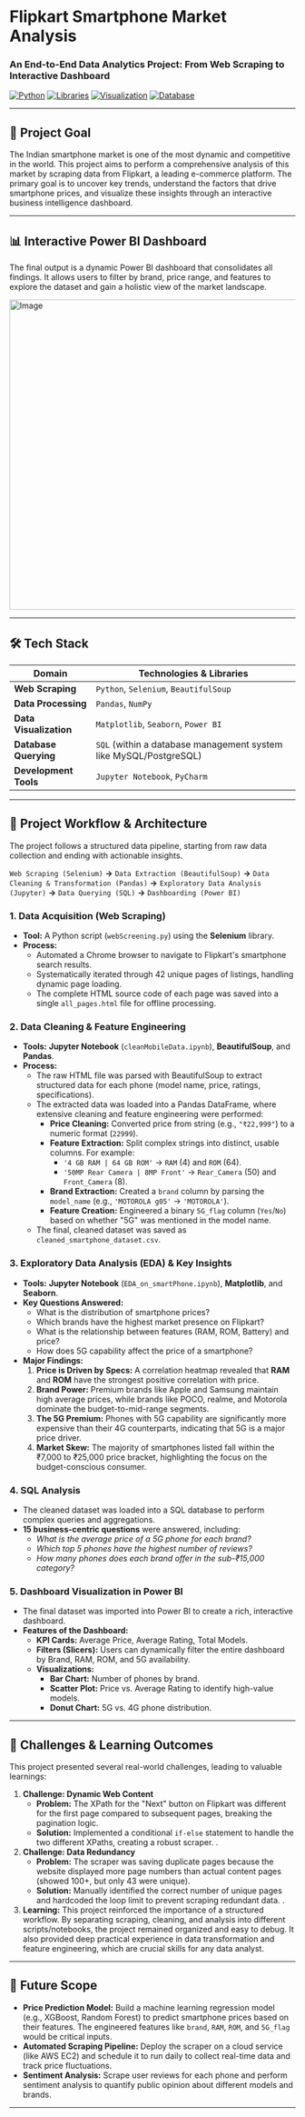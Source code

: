 # Flipkart Smartphone Market Analysis

### An End-to-End Data Analytics Project: From Web Scraping to Interactive Dashboard

[![Python](https://img.shields.io/badge/Python-3.9%2B-blue.svg)](https://www.python.org/downloads/)
[![Libraries](https://img.shields.io/badge/Libraries-Pandas%20%7C%20Selenium%20%7C%20Seaborn-brightgreen.svg)](https://pypi.org/)
[![Visualization](https://img.shields.io/badge/Dashboard-Power%20BI-yellow.svg)](https://powerbi.microsoft.com/)
[![Database](https://img.shields.io/badge/Database-SQL-lightgrey.svg)]()

---

## 🎯 Project Goal

The Indian smartphone market is one of the most dynamic and competitive in the world. This project aims to perform a comprehensive analysis of this market by scraping data from Flipkart, a leading e-commerce platform. The primary goal is to uncover key trends, understand the factors that drive smartphone prices, and visualize these insights through an interactive business intelligence dashboard.

---

## 📊 Interactive Power BI Dashboard

The final output is a dynamic Power BI dashboard that consolidates all findings. It allows users to filter by brand, price range, and features to explore the dataset and gain a holistic view of the market landscape.

<img width="967" height="546" alt="Image" src="https://github.com/user-attachments/assets/39743069-fff0-40d3-a379-7e6a200ff80b" />

---

## 🛠️ Tech Stack

| Domain                  | Technologies & Libraries                                     |
| ----------------------- | ------------------------------------------------------------ |
| **Web Scraping** | `Python`, `Selenium`, `BeautifulSoup`                        |
| **Data Processing** | `Pandas`, `NumPy`                                            |
| **Data Visualization** | `Matplotlib`, `Seaborn`, `Power BI`                          |
| **Database Querying** | `SQL` (within a database management system like MySQL/PostgreSQL) |
| **Development Tools** | `Jupyter Notebook`, `PyCharm`                                |

---

## 📂 Project Workflow & Architecture

The project follows a structured data pipeline, starting from raw data collection and ending with actionable insights.

`Web Scraping (Selenium)` **->** `Data Extraction (BeautifulSoup)` **->** `Data Cleaning & Transformation (Pandas)` **->** `Exploratory Data Analysis (Jupyter)` **->** `Data Querying (SQL)` **->** `Dashboarding (Power BI)`

### 1. Data Acquisition (Web Scraping)

* **Tool:** A Python script (`webScreening.py`) using the **Selenium** library.
* **Process:**
    * Automated a Chrome browser to navigate to Flipkart's smartphone search results.
    * Systematically iterated through 42 unique pages of listings, handling dynamic page loading.
    * The complete HTML source code of each page was saved into a single `all_pages.html` file for offline processing.

### 2. Data Cleaning & Feature Engineering

* **Tools:** **Jupyter Notebook** (`cleanMobileData.ipynb`), **BeautifulSoup**, and **Pandas**.
* **Process:**
    * The raw HTML file was parsed with BeautifulSoup to extract structured data for each phone (model name, price, ratings, specifications).
    * The extracted data was loaded into a Pandas DataFrame, where extensive cleaning and feature engineering were performed:
        * **Price Cleaning:** Converted price from string (e.g., `"₹22,999"`) to a numeric format (`22999`).
        * **Feature Extraction:** Split complex strings into distinct, usable columns. For example:
            * `'4 GB RAM | 64 GB ROM'` -> `RAM` (4) and `ROM` (64).
            * `'50MP Rear Camera | 8MP Front'` -> `Rear_Camera` (50) and `Front_Camera` (8).
        * **Brand Extraction:** Created a `brand` column by parsing the `model_name` (e.g., `'MOTOROLA g05'` -> `'MOTOROLA'`).
        * **Feature Creation:** Engineered a binary `5G_flag` column (`Yes`/`No`) based on whether "5G" was mentioned in the model name.
    * The final, cleaned dataset was saved as `cleaned_smartphone_dataset.csv`.

### 3. Exploratory Data Analysis (EDA) & Key Insights

* **Tools:** **Jupyter Notebook** (`EDA_on_smartPhone.ipynb`), **Matplotlib**, and **Seaborn**.
* **Key Questions Answered:**
    * What is the distribution of smartphone prices?
    * Which brands have the highest market presence on Flipkart?
    * What is the relationship between features (RAM, ROM, Battery) and price?
    * How does 5G capability affect the price of a smartphone?
* **Major Findings:**
    1.  **Price is Driven by Specs:** A correlation heatmap revealed that **RAM** and **ROM** have the strongest positive correlation with price.
    2.  **Brand Power:** Premium brands like Apple and Samsung maintain high average prices, while brands like POCO, realme, and Motorola dominate the budget-to-mid-range segments.
    3.  **The 5G Premium:** Phones with 5G capability are significantly more expensive than their 4G counterparts, indicating that 5G is a major price driver.
    4.  **Market Skew:** The majority of smartphones listed fall within the ₹7,000 to ₹25,000 price bracket, highlighting the focus on the budget-conscious consumer.

### 4. SQL Analysis

* The cleaned dataset was loaded into a SQL database to perform complex queries and aggregations.
* **15 business-centric questions** were answered, including:
    * *What is the average price of a 5G phone for each brand?*
    * *Which top 5 phones have the highest number of reviews?*
    * *How many phones does each brand offer in the sub-₹15,000 category?*

### 5. Dashboard Visualization in Power BI

* The final dataset was imported into Power BI to create a rich, interactive dashboard.
* **Features of the Dashboard:**
    * **KPI Cards:** Average Price, Average Rating, Total Models.
    * **Filters (Slicers):** Users can dynamically filter the entire dashboard by Brand, RAM, ROM, and 5G availability.
    * **Visualizations:**
        * **Bar Chart:** Number of phones by brand.
        * **Scatter Plot:** Price vs. Average Rating to identify high-value models.
        * **Donut Chart:** 5G vs. 4G phone distribution.

---

## 🧗 Challenges & Learning Outcomes

This project presented several real-world challenges, leading to valuable learnings:

1.  **Challenge: Dynamic Web Content**
    * **Problem:** The XPath for the "Next" button on Flipkart was different for the first page compared to subsequent pages, breaking the pagination logic.
    * **Solution:** Implemented a conditional `if-else` statement to handle the two different XPaths, creating a robust scraper.
    .
2.  **Challenge: Data Redundancy**
    * **Problem:** The scraper was saving duplicate pages because the website displayed more page numbers than actual content pages (showed 100+, but only 43 were unique).
    * **Solution:** Manually identified the correct number of unique pages and hardcoded the loop limit to prevent scraping redundant data.
    .
3.  **Learning:** This project reinforced the importance of a structured workflow. By separating scraping, cleaning, and analysis into different scripts/notebooks, the project remained organized and easy to debug. It also provided deep practical experience in data transformation and feature engineering, which are crucial skills for any data analyst.

---

## 🚀 Future Scope

* **Price Prediction Model:** Build a machine learning regression model (e.g., XGBoost, Random Forest) to predict smartphone prices based on their features. The engineered features like `brand`, `RAM`, `ROM`, and `5G_flag` would be critical inputs.
* **Automated Scraping Pipeline:** Deploy the scraper on a cloud service (like AWS EC2) and schedule it to run daily to collect real-time data and track price fluctuations.
* **Sentiment Analysis:** Scrape user reviews for each phone and perform sentiment analysis to quantify public opinion about different models and brands.

---

